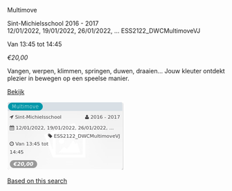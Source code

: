Multimove

Sint-Michielsschool 2016 - 2017  
12/01/2022, 19/01/2022, 26/01/2022, ... ESS2122\_DWCMultimoveVJ  

Van 13:45 tot 14:45

*€20,00*

  

Vangen, werpen, klimmen, springen, duwen, draaien… Jouw kleuter ontdekt plezier in bewegen op een speelse manier.

[Bekijk](https://tickets.vgc.be/activity/subscribe/ESS2122_DWCMultimoveVJ)

![](71853.png)

[Based on this search](https://tickets.vgc.be/activity/index?&vrijeplaatsen=1&Age%5B%5D=3%2C5&entity=109)
